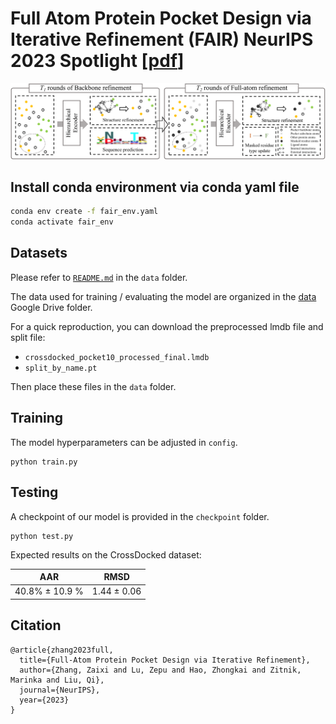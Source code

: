 # Full Atom Protein Pocket Design via Iterative Refinement (FAIR) NeurIPS 2023 Spotlight [[pdf](https://arxiv.org/abs/2310.02553)]

<div align=center><img src="https://github.com/zaixizhang/FAIR/blob/main/FAIR.png" width="700"/></div>

## Install conda environment via conda yaml file
```bash
conda env create -f fair_env.yaml
conda activate fair_env
```

## Datasets
Please refer to [`README.md`](./data/README.md) in the `data` folder.

The data used for training / evaluating the model are organized in the [data](https://drive.google.com/drive/folders/1cyhwpmm8a3Z3i8yCms0BRW5tIMalMXex?usp=sharing) Google Drive folder.

For a quick reproduction, you can download the preprocessed lmdb file and split file:
* `crossdocked_pocket10_processed_final.lmdb`
* `split_by_name.pt`
  
Then place these files in the `data` folder.

## Training
The model hyperparameters can be adjusted in `config`.
```
python train.py
```

## Testing
A checkpoint of our model is provided in the `checkpoint` folder.
```
python test.py
```
Expected results on the CrossDocked dataset:

| AAR  | RMSD   |
|-------|-------|
| 40.8\% ± 10.9 \% | 1.44 ± 0.06 |

## Citation
```
@article{zhang2023full,
  title={Full-Atom Protein Pocket Design via Iterative Refinement},
  author={Zhang, Zaixi and Lu, Zepu and Hao, Zhongkai and Zitnik, Marinka and Liu, Qi},
  journal={NeurIPS},
  year={2023}
}
```
